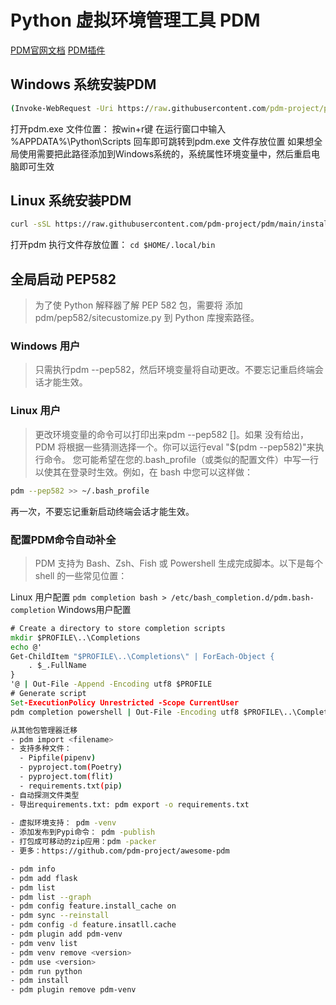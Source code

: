 # Python 虚拟环境管理工具 PDM

[PDM官网文档](https://pdm.fming.dev/)
[PDM插件](https://github.com/pdm-project/awesome-pdm)

## Windows 系统安装PDM
```bat
(Invoke-WebRequest -Uri https://raw.githubusercontent.com/pdm-project/pdm/main/install-pdm.py -UseBasicParsing).Content | python -
```
打开pdm.exe 文件位置： 按win+r键 在运行窗口中输入 %APPDATA%\Python\Scripts 回车即可跳转到pdm.exe 文件存放位置
如果想全局使用需要把此路径添加到Windows系统的，系统属性环境变量中，然后重启电脑即可生效


## Linux 系统安装PDM

```bash
curl -sSL https://raw.githubusercontent.com/pdm-project/pdm/main/install-pdm.py | python3 -
```
打开pdm 执行文件存放位置： `cd $HOME/.local/bin` 


## 全局启动 PEP582
> 为了使 Python 解释器了解 PEP 582 包，需要将 添加pdm/pep582/sitecustomize.py 到 Python 库搜索路径。
### Windows 用户
> 只需执行pdm --pep582，然后环境变量将自动更改。不要忘记重启终端会话才能生效。
### Linux 用户
> 更改环境变量的命令可以打印出来pdm --pep582 [<SHELL>]。如果<SHELL> 没有给出，PDM 将根据一些猜测选择一个。你可以运行eval "$(pdm --pep582)"来执行命令。
> 您可能希望在您的.bash_profile（或类似的配置文件）中写一行以使其在登录时生效。例如，在 bash 中您可以这样做：
```bash
pdm --pep582 >> ~/.bash_profile
```
再一次，不要忘记重新启动终端会话才能生效。

### 配置PDM命令自动补全
  
> PDM 支持为 Bash、Zsh、Fish 或 Powershell 生成完成脚本。以下是每个 shell 的一些常见位置：
  
Linux 用户配置
`pdm completion bash > /etc/bash_completion.d/pdm.bash-completion`
Windows用户配置
```bat
# Create a directory to store completion scripts
mkdir $PROFILE\..\Completions
echo @'
Get-ChildItem "$PROFILE\..\Completions\" | ForEach-Object {
    . $_.FullName
}
'@ | Out-File -Append -Encoding utf8 $PROFILE
# Generate script
Set-ExecutionPolicy Unrestricted -Scope CurrentUser
pdm completion powershell | Out-File -Encoding utf8 $PROFILE\..\Completions\pdm_completion.ps1
```
  
```bash
从其他包管理器迁移
- pdm import <filename>
- 支持多种文件：
  - Pipfile(pipenv)
  - pyproject.tom(Poetry)
  - pyproject.tom(flit)
  - requirements.txt(pip)
- 自动探测文件类型
- 导出requirements.txt: pdm export -o requirements.txt
 
- 虚拟环境支持： pdm -venv
- 添加发布到Pypi命令： pdm -publish
- 打包成可移动的zip应用：pdm -packer
- 更多：https://github.com/pdm-project/awesome-pdm

- pdm info
- pdm add flask
- pdm list
- pdm list --graph
- pdm config feature.install_cache on
- pdm sync --reinstall
- pdm config -d feature.insatll.cache
- pdm plugin add pdm-venv
- pdm venv list
- pdm venv remove <version>
- pdm use <version>
- pdm run python
- pdm install 
- pdm plugin remove pdm-venv
```
